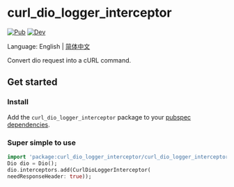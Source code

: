 # curl_dio_logger_interceptor

[![Pub](https://img.shields.io/pub/v/dio.svg)](https://pub.dev/packages/dio)
[![Dev](https://img.shields.io/pub/v/dio.svg?label=dev&include_prereleases)](https://pub.dev/packages/dio)

Language: English | [简体中文](README-ZH.md)

Convert dio request into a cURL command.

## Get started

### Install

Add the `curl_dio_logger_interceptor` package to your
[pubspec dependencies](https://pub.dev/packages/dio/install).


### Super simple to use

```dart
import 'package:curl_dio_logger_interceptor/curl_dio_logger_interceptor.dart';
Dio dio = Dio();
dio.interceptors.add(CurlDioLoggerInterceptor(
needResponseHeader: true));
```
